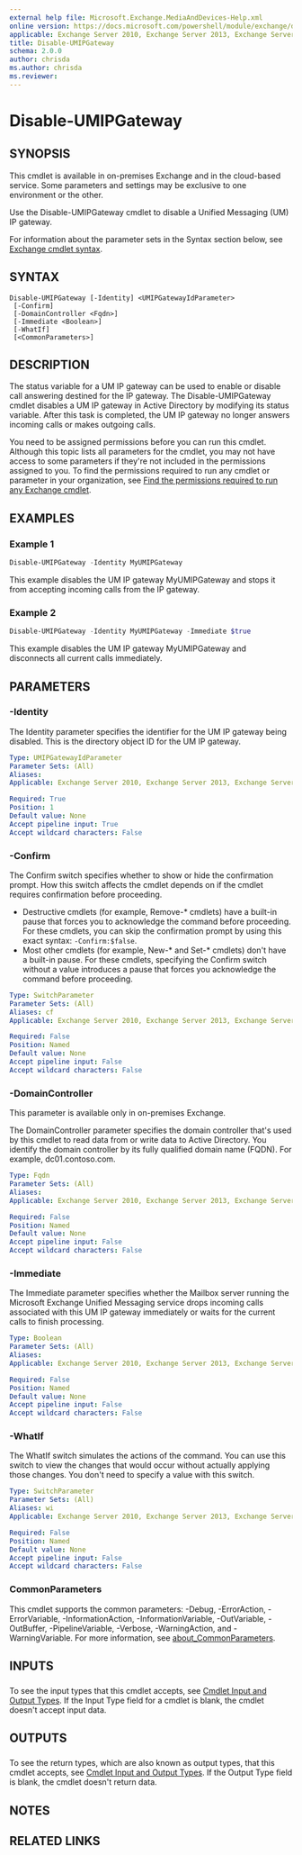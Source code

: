 ```yaml
---
external help file: Microsoft.Exchange.MediaAndDevices-Help.xml
online version: https://docs.microsoft.com/powershell/module/exchange/disable-umipgateway
applicable: Exchange Server 2010, Exchange Server 2013, Exchange Server 2016, Exchange Server 2019, Exchange Online
title: Disable-UMIPGateway
schema: 2.0.0
author: chrisda
ms.author: chrisda
ms.reviewer:
---
```


# Disable-UMIPGateway

## SYNOPSIS
This cmdlet is available in on-premises Exchange and in the cloud-based service. Some parameters and settings may be exclusive to one environment or the other.

Use the Disable-UMIPGateway cmdlet to disable a Unified Messaging (UM) IP gateway.

For information about the parameter sets in the Syntax section below, see [Exchange cmdlet syntax](https://docs.microsoft.com/powershell/exchange/exchange-cmdlet-syntax).

## SYNTAX

```
Disable-UMIPGateway [-Identity] <UMIPGatewayIdParameter>
 [-Confirm]
 [-DomainController <Fqdn>]
 [-Immediate <Boolean>]
 [-WhatIf]
 [<CommonParameters>]
```

## DESCRIPTION
The status variable for a UM IP gateway can be used to enable or disable call answering destined for the IP gateway. The Disable-UMIPGateway cmdlet disables a UM IP gateway in Active Directory by modifying its status variable. After this task is completed, the UM IP gateway no longer answers incoming calls or makes outgoing calls.

You need to be assigned permissions before you can run this cmdlet. Although this topic lists all parameters for the cmdlet, you may not have access to some parameters if they're not included in the permissions assigned to you. To find the permissions required to run any cmdlet or parameter in your organization, see [Find the permissions required to run any Exchange cmdlet](https://docs.microsoft.com/powershell/exchange/find-exchange-cmdlet-permissions).

## EXAMPLES

### Example 1
```powershell
Disable-UMIPGateway -Identity MyUMIPGateway
```

This example disables the UM IP gateway MyUMIPGateway and stops it from accepting incoming calls from the IP gateway.

### Example 2
```powershell
Disable-UMIPGateway -Identity MyUMIPGateway -Immediate $true
```

This example disables the UM IP gateway MyUMIPGateway and disconnects all current calls immediately.

## PARAMETERS

### -Identity
The Identity parameter specifies the identifier for the UM IP gateway being disabled. This is the directory object ID for the UM IP gateway.

```yaml
Type: UMIPGatewayIdParameter
Parameter Sets: (All)
Aliases:
Applicable: Exchange Server 2010, Exchange Server 2013, Exchange Server 2016, Exchange Server 2019, Exchange Online

Required: True
Position: 1
Default value: None
Accept pipeline input: True
Accept wildcard characters: False
```

### -Confirm
The Confirm switch specifies whether to show or hide the confirmation prompt. How this switch affects the cmdlet depends on if the cmdlet requires confirmation before proceeding.

- Destructive cmdlets (for example, Remove-\* cmdlets) have a built-in pause that forces you to acknowledge the command before proceeding. For these cmdlets, you can skip the confirmation prompt by using this exact syntax: `-Confirm:$false`.
- Most other cmdlets (for example, New-\* and Set-\* cmdlets) don't have a built-in pause. For these cmdlets, specifying the Confirm switch without a value introduces a pause that forces you acknowledge the command before proceeding.

```yaml
Type: SwitchParameter
Parameter Sets: (All)
Aliases: cf
Applicable: Exchange Server 2010, Exchange Server 2013, Exchange Server 2016, Exchange Server 2019, Exchange Online

Required: False
Position: Named
Default value: None
Accept pipeline input: False
Accept wildcard characters: False
```

### -DomainController
This parameter is available only in on-premises Exchange.

The DomainController parameter specifies the domain controller that's used by this cmdlet to read data from or write data to Active Directory. You identify the domain controller by its fully qualified domain name (FQDN). For example, dc01.contoso.com.

```yaml
Type: Fqdn
Parameter Sets: (All)
Aliases:
Applicable: Exchange Server 2010, Exchange Server 2013, Exchange Server 2016, Exchange Server 2019

Required: False
Position: Named
Default value: None
Accept pipeline input: False
Accept wildcard characters: False
```

### -Immediate
The Immediate parameter specifies whether the Mailbox server running the Microsoft Exchange Unified Messaging service drops incoming calls associated with this UM IP gateway immediately or waits for the current calls to finish processing.

```yaml
Type: Boolean
Parameter Sets: (All)
Aliases:
Applicable: Exchange Server 2010, Exchange Server 2013, Exchange Server 2016, Exchange Server 2019, Exchange Online

Required: False
Position: Named
Default value: None
Accept pipeline input: False
Accept wildcard characters: False
```

### -WhatIf
The WhatIf switch simulates the actions of the command. You can use this switch to view the changes that would occur without actually applying those changes. You don't need to specify a value with this switch.

```yaml
Type: SwitchParameter
Parameter Sets: (All)
Aliases: wi
Applicable: Exchange Server 2010, Exchange Server 2013, Exchange Server 2016, Exchange Server 2019, Exchange Online

Required: False
Position: Named
Default value: None
Accept pipeline input: False
Accept wildcard characters: False
```

### CommonParameters
This cmdlet supports the common parameters: -Debug, -ErrorAction, -ErrorVariable, -InformationAction, -InformationVariable, -OutVariable, -OutBuffer, -PipelineVariable, -Verbose, -WarningAction, and -WarningVariable. For more information, see [about_CommonParameters](https://go.microsoft.com/fwlink/p/?LinkID=113216).

## INPUTS

###  
To see the input types that this cmdlet accepts, see [Cmdlet Input and Output Types](https://go.microsoft.com/fwlink/p/?LinkId=616387). If the Input Type field for a cmdlet is blank, the cmdlet doesn't accept input data.

## OUTPUTS

###  
To see the return types, which are also known as output types, that this cmdlet accepts, see [Cmdlet Input and Output Types](https://go.microsoft.com/fwlink/p/?LinkId=616387). If the Output Type field is blank, the cmdlet doesn't return data.

## NOTES

## RELATED LINKS
